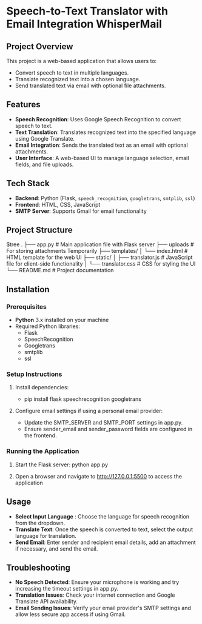 # Speech-to-Text Translator with Email Integration WhisperMail

## Project Overview
This project is a web-based application that allows users to:
- Convert speech to text in multiple languages.
- Translate recognized text into a chosen language.
- Send translated text via email with optional file attachments.

## Features
- **Speech Recognition**: Uses Google Speech Recognition to convert speech to text.
- **Text Translation**: Translates recognized text into the specified language using Google Translate.
- **Email Integration**: Sends the translated text as an email with optional attachments.
- **User Interface**: A web-based UI to manage language selection, email fields, and file uploads.

## Tech Stack
- **Backend**: Python (Flask, `speech_recognition`, `googletrans`, `smtplib`, `ssl`)
- **Frontend**: HTML, CSS, JavaScript
- **SMTP Server**: Supports Gmail for email functionality

## Project Structure
$tree
.
├── app.py # Main application file with Flask server
├── uploads # For storing attachments Temporarily
├── templates/ 
│ └── index.html # HTML template for the web UI 
├── static/ 
│ ├── translator.js # JavaScript file for client-side functionality 
│ └── translator.css # CSS for styling the UI 
└── README.md # Project documentation

## Installation

### Prerequisites
- **Python** 3.x installed on your machine
- Required Python libraries:
  - Flask
  - SpeechRecognition
  - Googletrans
  - smtplib
  - ssl

### Setup Instructions

1. Install dependencies:
   - pip install flask speechrecognition googletrans

2. Configure email settings if using a personal email provider:
    - Update the SMTP_SERVER and SMTP_PORT settings in app.py.
    - Ensure sender_email and sender_password fields are configured in the frontend.

### Running the Application

1. Start the Flask server:
    python app.py

2. Open a browser and navigate to http://127.0.0.1:5500 to access the application

## Usage
- **Select Input Language** : Choose the language for speech recognition from the dropdown.
- **Translate Text**: Once the speech is converted to text, select the output language for translation.
- **Send Email**: Enter sender and recipient email details, add an attachment if necessary, and send the email.

## Troubleshooting
- **No Speech Detected**: Ensure your microphone is working and try increasing the timeout settings in app.py.
- **Translation Issues**: Check your internet connection and Google Translate API availability.
- **Email Sending Issues**: Verify your email provider's SMTP settings and allow less secure app access if using Gmail.

